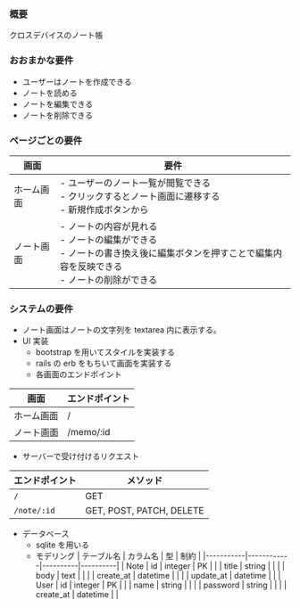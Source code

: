 ### 概要

クロスデバイスのノート帳

### おおまかな要件

- ユーザーはノートを作成できる
- ノートを読める
- ノートを編集できる
- ノートを削除できる

### ページごとの要件

| 画面       | 要件                                                                                                                                            |
| ---------- | ----------------------------------------------------------------------------------------------------------------------------------------------- |
| ホーム画面 | - ユーザーのノート一覧が閲覧できる<br>- クリックするとノート画面に遷移する<br>- 新規作成ボタンから                                              |
| ノート画面 | - ノートの内容が見れる<br>- ノートの編集ができる<br> - ノートの書き換え後に編集ボタンを押すことで編集内容を反映できる<br>- ノートの削除ができる |

### システムの要件

- ノート画面はノートの文字列を textarea 内に表示する。
- UI 実装
  - bootstrap を用いてスタイルを実装する
  - rails の erb をもちいて画面を実装する
  - 各画面のエンドポイント

| 画面       | エンドポイント |
| ---------- | -------------- |
| ホーム画面 | /              |
| ノート画面 | /memo/:id      |

- サーバーで受け付けるリクエスト

| エンドポイント | メソッド                 |
| -------------- | ------------------------ |
| `/`            | GET                      |
| `/note/:id`    | GET, POST, PATCH, DELETE |

- データベース
  - sqlite を用いる
  - モデリング
    | テーブル名 | カラム名 | 型 | 制約 |
    |-----------|------------|----------|----------|
    | Note | id | integer | PK |
    | | title | string | |
    | | body | text | |
    | | create_at | datetime | |
    | | update_at | datetime | |
    | User | id | integer | PK |
    | | name | string | |
    | | password | string | |
    | | create_at | datetime | |
